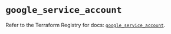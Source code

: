 # `google_service_account`

Refer to the Terraform Registry for docs: [`google_service_account`](https://registry.terraform.io/providers/hashicorp/google-beta/5.30.0/docs/resources/google_service_account).
